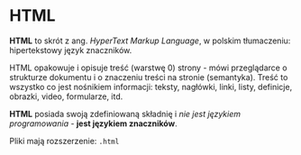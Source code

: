 # HTML

**HTML** to skrót z ang. *HyperText Markup Language*, w polskim tłumaczeniu:
hipertekstowy język znaczników.

HTML opakowuje i opisuje treść (warstwę 0) strony - mówi przeglądarce o
strukturze dokumentu i o znaczeniu treści na stronie (semantyka). Treść to
wszystko co jest nośnikiem informacji: teksty, nagłówki, linki, listy,
definicje, obrazki, video, formularze, itd.

**HTML** posiada swoją zdefiniowaną składnię i *nie jest językiem
programowania* - **jest językiem znaczników**.

Pliki mają rozszerzenie: `.html`
